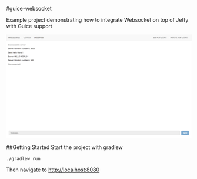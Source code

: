 #guice-websocket

Example project demonstrating how to integrate Websocket on top of Jetty with Guice support

![Main Screen](/screenshots/chat-view.png?raw=true "Chat View")

##Getting Started
Start the project with gradlew
```bash
./gradlew run
```

Then navigate to [http://localhost:8080](http://localhost:8080)
